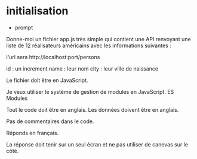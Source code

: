 # initialisation

- prompt

Donne-moi un fichier app.js très simple qui contient une API renvoyant une liste de 12 réalisateurs américains avec les informations suivantes :

l'url sera 
http://localhost:port/persons

id : un increment
name : leur nom
city : leur ville de naissance

Le fichier doit être en JavaScript.

Je veux utiliser le système de gestion de modules en JavaScript.
ES Modules

Tout le code doit être en anglais.
Les données doivent être en anglais.

Pas de commentaires dans le code.

Réponds en français.

La réponse doit tenir sur un seul écran et ne pas utiliser de canevas sur le côté.


